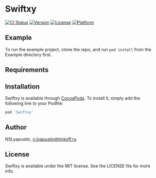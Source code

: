 # Swiftxy

[![CI Status](https://img.shields.io/travis/NSLyapustin/Swiftxy.svg?style=flat)](https://travis-ci.org/NSLyapustin/Swiftxy)
[![Version](https://img.shields.io/cocoapods/v/Swiftxy.svg?style=flat)](https://cocoapods.org/pods/Swiftxy)
[![License](https://img.shields.io/cocoapods/l/Swiftxy.svg?style=flat)](https://cocoapods.org/pods/Swiftxy)
[![Platform](https://img.shields.io/cocoapods/p/Swiftxy.svg?style=flat)](https://cocoapods.org/pods/Swiftxy)

## Example

To run the example project, clone the repo, and run `pod install` from the Example directory first.

## Requirements

## Installation

Swiftxy is available through [CocoaPods](https://cocoapods.org). To install
it, simply add the following line to your Podfile:

```ruby
pod 'Swiftxy'
```

## Author

NSLyapustin, n.lyapustin@tinkoff.ru

## License

Swiftxy is available under the MIT license. See the LICENSE file for more info.

